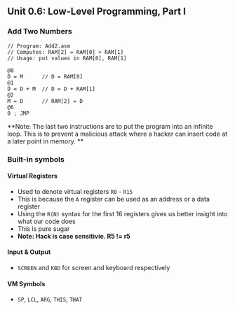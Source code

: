 ## Unit 0.6: Low-Level Programming, Part I

### Add Two Numbers

```assembly
// Program: Add2.asm
// Computes: RAM[2] = RAM[0] + RAM[1]
// Usage: put values in RAM[0], RAM[1]

@0
D = M      // D = RAM[0]
@1
D = D + M  // D = D + RAM[1]
@2
M = D      // RAM[2] = D
@6
0 ; JMP
```
**Note: The last two instructions are to put the program into an infinite loop. 
This is to prevent a malicious attack where a hacker can insert code at a later point in memory. **

### Built-in symbols

#### Virtual Registers
- Used to denote virtual registers `R0` - `R15`
- This is because the `A` register can be used as an address or a data register
- Using the `R(N)` syntax for the first 16 registers gives us better insight into what our code does
- This is pure sugar
- **Note: Hack is case sensitivie. R5 != r5**

#### Input & Output
- `SCREEN` and `KBD` for screen and keyboard respectively

#### VM Symbols
- `SP`, `LCL`, `ARG`, `THIS`, `THAT`
